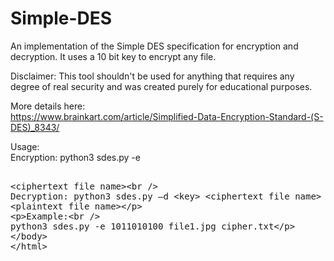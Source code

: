 # Simple-DES

An implementation of the Simple DES specification for encryption and decryption.
It uses a 10 bit key to encrypt any file.

Disclaimer: This tool shouldn't be used for anything that requires any degree of real security and was created purely for educational purposes.

More details here:  
https://www.brainkart.com/article/Simplified-Data-Encryption-Standard-(S-DES)_8343/

Usage:  
Encryption: python3 sdes.py -e <key> <plaintext file name> <ciphertext file name>  
Decryption: python3 sdes.py –d <key> <ciphertext file name> <plaintext file name>  

Example:  
python3 sdes.py -e 1011010100 file1.jpg cipher.txt
